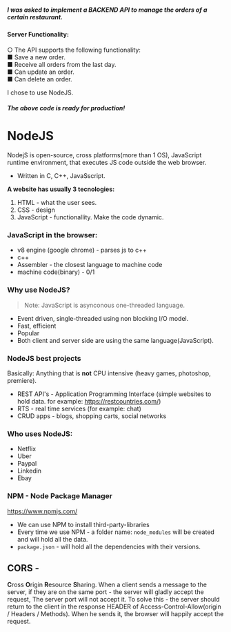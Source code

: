 ##### I was asked to implement a BACKEND API to manage the orders of a certain restaurant.

#### Server Functionality:
○ The API supports the following functionality:
<br>
■ Save a new order.
<br>
■ Receive all orders from the last day.
<br>
■ Can update an order.
<br>
■ Can delete an order.

I chose to use NodeJS.

##### The above code is ready for production!

# NodeJS

 NodejS is open-source, cross platforms(more than 1 OS), JavaScript runtime environment, that executes JS code outside the web browser.

- Written in C, C++, JavaSscript.

**A website has usually 3 tecnologies:**

1. HTML - what the user sees.
2. CSS - design
3. JavaScript - functionallity. Make the code dynamic.

### JavaScript in the browser:

- v8 engine (google chrome) - parses js to c++
- c++
- Assembler - the closest language to machine code
- machine code(binary) - 0/1

### Why use NodeJS?

> Note: JavaScript is asynconous one-threaded language.

- Event driven, single-threaded using non blocking I/O model.
- Fast, efficient
- Popular
- Both client and server side are using the same language(JavaScript).

### NodeJS best projects

Basically: Anything that is **not** CPU intensive (heavy games, photoshop, premiere).

- REST API's - Application Programming Interface (simple websites to hold data. for example: https://restcountries.com/)
- RTS - real time services (for example: chat)
- CRUD apps - blogs, shopping carts, social networks

### Who uses NodeJS:

- Netflix
- Uber
- Paypal
- Linkedin
- Ebay

### NPM - Node Package Manager

https://www.npmjs.com/

- We can use NPM to install third-party-libraries
- Every time we use NPM - a folder name: `node_modules` will be created and will hold all the data.
- `package.json` - will hold all the dependencies with their versions.

## CORS - 
<b>C</b>ross <b>O</b>rigin <b>R</b>esource <b>S</b>haring.
When a client sends a message to the server, if they are on the same port - the server will gladly accept the request,
The server port will not accept it.
To solve this - the server should return to the client in the response HEADER of
Access-Control-Allow(origin / Headers / Methods).
When he sends it, the browser will happily accept the request.
